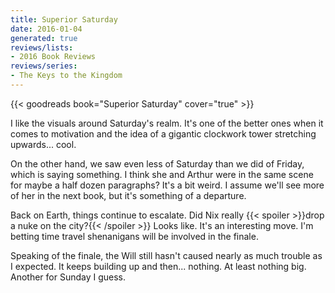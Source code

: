 ```yaml
---
title: Superior Saturday
date: 2016-01-04
generated: true
reviews/lists:
- 2016 Book Reviews
reviews/series:
- The Keys to the Kingdom
---
```

{{< goodreads book="Superior Saturday" cover="true" >}}

I like the visuals around Saturday's realm. It's one of the better ones when it comes to motivation and the idea of a gigantic clockwork tower stretching upwards... cool.  

On the other hand, we saw even less of Saturday than we did of Friday, which is saying something. I think she and Arthur were in the same scene for maybe a half dozen paragraphs? It's a bit weird. I assume we'll see more of her in the next book, but it's something of a departure.  

<!--more-->

Back on Earth, things continue to escalate. Did Nix really  {{< spoiler >}}drop a nuke on the city?{{< /spoiler >}}  Looks like. It's an interesting move. I'm betting time travel shenanigans will be involved in the finale.  

Speaking of the finale, the Will still hasn't caused nearly as much trouble as I expected. It keeps building up and then... nothing. At least nothing big. Another for Sunday I guess.


